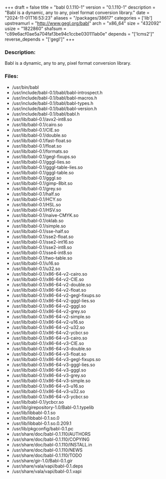 +++
draft = false
title = "babl 0.1.110-1"
version = "0.1.110-1"
description = "Babl is a dynamic, any to any, pixel format conversion library."
date = "2024-11-01T16:53:23"
aliases = "/packages/38617"
categories = ['lib']
upstreamurl = "http://www.gegl.org/babl"
arch = "x86_64"
size = "432092"
usize = "1822860"
sha1sum = "c89e6acf0ae5a704faf3be94c1ccbe030111ab0e"
depends = "['lcms2']"
reverse_depends = "['gegl']"
+++
### Description: 
Babl is a dynamic, any to any, pixel format conversion library.

### Files: 
* /usr/bin/babl
* /usr/include/babl-0.1/babl/babl-introspect.h
* /usr/include/babl-0.1/babl/babl-macros.h
* /usr/include/babl-0.1/babl/babl-types.h
* /usr/include/babl-0.1/babl/babl-version.h
* /usr/include/babl-0.1/babl/babl.h
* /usr/lib/babl-0.1/avx2-int8.so
* /usr/lib/babl-0.1/cairo.so
* /usr/lib/babl-0.1/CIE.so
* /usr/lib/babl-0.1/double.so
* /usr/lib/babl-0.1/fast-float.so
* /usr/lib/babl-0.1/float.so
* /usr/lib/babl-0.1/formats.so
* /usr/lib/babl-0.1/gegl-fixups.so
* /usr/lib/babl-0.1/gggl-lies.so
* /usr/lib/babl-0.1/gggl-table-lies.so
* /usr/lib/babl-0.1/gggl-table.so
* /usr/lib/babl-0.1/gggl.so
* /usr/lib/babl-0.1/gimp-8bit.so
* /usr/lib/babl-0.1/grey.so
* /usr/lib/babl-0.1/half.so
* /usr/lib/babl-0.1/HCY.so
* /usr/lib/babl-0.1/HSL.so
* /usr/lib/babl-0.1/HSV.so
* /usr/lib/babl-0.1/naive-CMYK.so
* /usr/lib/babl-0.1/oklab.so
* /usr/lib/babl-0.1/simple.so
* /usr/lib/babl-0.1/sse-half.so
* /usr/lib/babl-0.1/sse2-float.so
* /usr/lib/babl-0.1/sse2-int16.so
* /usr/lib/babl-0.1/sse2-int8.so
* /usr/lib/babl-0.1/sse4-int8.so
* /usr/lib/babl-0.1/two-table.so
* /usr/lib/babl-0.1/u16.so
* /usr/lib/babl-0.1/u32.so
* /usr/lib/babl-0.1/x86-64-v2-cairo.so
* /usr/lib/babl-0.1/x86-64-v2-CIE.so
* /usr/lib/babl-0.1/x86-64-v2-double.so
* /usr/lib/babl-0.1/x86-64-v2-float.so
* /usr/lib/babl-0.1/x86-64-v2-gegl-fixups.so
* /usr/lib/babl-0.1/x86-64-v2-gggl-lies.so
* /usr/lib/babl-0.1/x86-64-v2-gggl.so
* /usr/lib/babl-0.1/x86-64-v2-grey.so
* /usr/lib/babl-0.1/x86-64-v2-simple.so
* /usr/lib/babl-0.1/x86-64-v2-u16.so
* /usr/lib/babl-0.1/x86-64-v2-u32.so
* /usr/lib/babl-0.1/x86-64-v2-ycbcr.so
* /usr/lib/babl-0.1/x86-64-v3-cairo.so
* /usr/lib/babl-0.1/x86-64-v3-CIE.so
* /usr/lib/babl-0.1/x86-64-v3-double.so
* /usr/lib/babl-0.1/x86-64-v3-float.so
* /usr/lib/babl-0.1/x86-64-v3-gegl-fixups.so
* /usr/lib/babl-0.1/x86-64-v3-gggl-lies.so
* /usr/lib/babl-0.1/x86-64-v3-gggl.so
* /usr/lib/babl-0.1/x86-64-v3-grey.so
* /usr/lib/babl-0.1/x86-64-v3-simple.so
* /usr/lib/babl-0.1/x86-64-v3-u16.so
* /usr/lib/babl-0.1/x86-64-v3-u32.so
* /usr/lib/babl-0.1/x86-64-v3-ycbcr.so
* /usr/lib/babl-0.1/ycbcr.so
* /usr/lib/girepository-1.0/Babl-0.1.typelib
* /usr/lib/libbabl-0.1.so
* /usr/lib/libbabl-0.1.so.0
* /usr/lib/libbabl-0.1.so.0.209.1
* /usr/lib/pkgconfig/babl-0.1.pc
* /usr/share/doc/babl-0.1.110/AUTHORS
* /usr/share/doc/babl-0.1.110/COPYING
* /usr/share/doc/babl-0.1.110/INSTALL.in
* /usr/share/doc/babl-0.1.110/NEWS
* /usr/share/doc/babl-0.1.110/TODO
* /usr/share/gir-1.0/Babl-0.1.gir
* /usr/share/vala/vapi/babl-0.1.deps
* /usr/share/vala/vapi/babl-0.1.vapi
